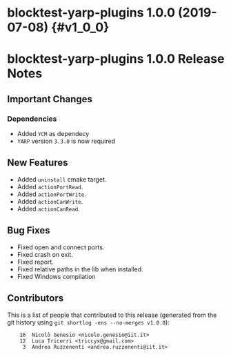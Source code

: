 blocktest-yarp-plugins 1.0.0 (2019-07-08)                                           {#v1_0_0}
=========================================

blocktest-yarp-plugins 1.0.0 Release Notes
==========================================



Important Changes
-----------------

### Dependencies

- Added `YCM` as dependecy
- `YARP` version `3.3.0` is now required

New Features
------------

- Added `uninstall` cmake target.
- Added `actionPortRead`.
- Added `actionPortWrite`.
- Added `actionCanWrite`.
- Added `actionCanRead`.

Bug Fixes
---------

- Fixed open and connect ports.
- Fixed crash on exit.
- Fixed report.
- Fixed relative paths in the lib when installed.
- Fixed Windows compilation

Contributors
------------

This is a list of people that contributed to this release (generated from the
git history using `git shortlog -ens --no-merges v1.0.0`):

```
    16  Nicolò Genesio <nicolo.genesio@iit.it>
    12  Luca Tricerri <triccyx@gmail.com>
     3  Andrea Ruzzenenti <andrea.ruzzenenti@iit.it>
```

